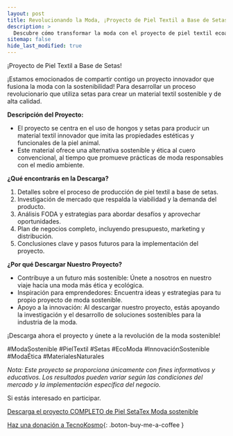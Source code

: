 ```yaml
---
layout: post
title: Revolucionando la Moda, ¡Proyecto de Piel Textil a Base de Setas Ahora!
description: >
  Descubre cómo transformar la moda con el proyecto de piel textil ecoamigable a base de setas
sitemap: false
hide_last_modified: true
---
```


¡Proyecto de Piel Textil a Base de Setas!

¡Estamos emocionados de compartir contigo un proyecto innovador que fusiona la moda con la sostenibilidad! Para desarrollar un proceso revolucionario que utiliza setas para crear un material textil sostenible y de alta calidad.

**Descripción del Proyecto:**
- El proyecto se centra en el uso de hongos y setas para producir un material textil innovador que imita las propiedades estéticas y funcionales de la piel animal.
- Este material ofrece una alternativa sostenible y ética al cuero convencional, al tiempo que promueve prácticas de moda responsables con el medio ambiente.

**¿Qué encontrarás en la Descarga?**
1. Detalles sobre el proceso de producción de piel textil a base de setas.
2. Investigación de mercado que respalda la viabilidad y la demanda del producto.
3. Análisis FODA y estrategias para abordar desafíos y aprovechar oportunidades.
4. Plan de negocios completo, incluyendo presupuesto, marketing y distribución.
5. Conclusiones clave y pasos futuros para la implementación del proyecto.

**¿Por qué Descargar Nuestro Proyecto?**
- Contribuye a un futuro más sostenible: Únete a nosotros en nuestro viaje hacia una moda más ética y ecológica.
- Inspiración para emprendedores: Encuentra ideas y estrategias para tu propio proyecto de moda sostenible.
- Apoyo a la innovación: Al descargar nuestro proyecto, estás apoyando la investigación y el desarrollo de soluciones sostenibles para la industria de la moda.

¡Descarga ahora el proyecto y únete a la revolución de la moda sostenible!

#ModaSostenible #PielTextil #Setas #EcoModa #InnovaciónSostenible #ModaÉtica #MaterialesNaturales

*Nota: Este proyecto se proporciona únicamente con fines informativos y educativos. Los resultados pueden variar según las condiciones del mercado y la implementación específica del negocio.*

Si estás interesado en participar.

[Descarga el proyecto COMPLETO de Piel SetaTex Moda sostenible](https://www.dropbox.com/scl/fo/mc7pzx0opzzqhznc4162d/h?rlkey=xgyb6g4ba5tu3web3ij5owzen&dl=0)

[Haz una donación a TecnoKosmo](https://www.buymeacoffee.com/nain.taleb){: .boton-buy-me-a-coffee }

<object data="../pielSetaTexModaSostenible.pdf" width="100%" height="600" type='application/pdf'></object>
